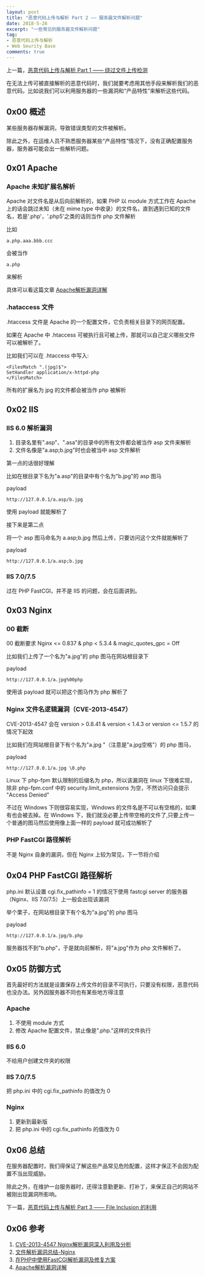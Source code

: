 ```yaml
---
layout: post
title: "恶意代码上传与解析 Part 2 —— 服务器文件解析问题"
date: 2018-5-26
excerpt: "一些常见的服务器文件解析问题"
tag:
- 恶意代码上传与解析
- Web Seurity Base
comments: true
---
```


上一篇，[恶意代码上传与解析 Part 1 —— 绕过文件上传检测](https://aquilao.github.io/Blog/UFU/)

在无法上传可被直接解析的恶意代码时，我们就要考虑用其他手段来解析我们的恶意代码。比如说我们可以利用服务器的一些漏洞和“产品特性”来解析这些代码。

## 0x00 概述

某些服务器存解漏洞，导致错误类型的文件被解析。

除此之外，在运维人员不熟悉服务器某些“产品特性”情况下，没有正确配置服务器，服务器可能会出一些解析问题。



## 0x01 Apache

### Apache 未知扩展名解析

Apache 对文件名是从后向前解析的，如果 PHP 以 module 方式工作在 Apache 上的话会跳过未知（未在 mime.type 中收录）的文件名，直到遇到已知的文件名，若是'.php'，'.php5'之类的话则当作 php 文件解析

比如

    a.php.aaa.bbb.ccc

会被当作

    a.php

来解析

具体可以看这篇文章 [Apache解析漏洞详解](https://www.cnblogs.com/milantgh/p/5116955.html)

### .hataccess 文件

.htaccess 文件是 Apache 的一个配置文件，它负责相关目录下的网页配置。

如果在 Apache 中 .htaccess 可被执行且可被上传，那就可以自己定义哪些文件可以被解析了。

比如我们可以在 .htaccess 中写入:

	<FilesMatch ".(jpg)$">
	SetHandler application/x-httpd-php
	</FilesMatch>

所有的扩展名为 jpg 的文件都会被当作 php 被解析

## 0x02 IIS

### IIS 6.0 解析漏洞

1. 目录名里有".asp"、".asa"的目录中的所有文件都会被当作 asp 文件来解析
2. 文件名像是"a.asp;b.jpg"时也会被当中 asp 文件解析

第一点的话很好理解

比如在根目录下名为"a.asp"的目录中有个名为"b.jpg"的 asp 图马

payload

    http://127.0.0.1/a.asp/b.jpg

使用 payload 就能解析了

接下来是第二点

将一个 asp 图马命名为 a.asp;b.jpg 然后上传，只要访问这个文件就能解析了

payload

    http://127.0.0.1/a.asp;b.jpg

### IIS 7.0/7.5

过在 PHP FastCGI，并不是 IIS 的问题，会在后面讲到。



## 0x03 Nginx


### 00 截断

00 截断要求 Nginx <= 0.837 & php < 5.3.4 & magic_quotes_gpc = Off

比如我们上传了一个名为"a.jpg"的 php 图马在网站根目录下

payload

    http://127.0.0.1/a.jpg%00php

使用该 payload 就可以把这个图马作为 php 解析了


### Nginx 文件名逻辑漏洞（CVE-2013-4547）

CVE-2013-4547 会在 version > 0.8.41 & version < 1.4.3 or version <= 1.5.7 的情况下起效

比如我们在网站根目录下有个名为"a.jpg "（注意是"a.jpg空格"）的 php 图马，

payload

    http://127.0.0.1/a.jpg \0.php

Linux 下 php-fpm 默认限制的后缀名为 php，所以该漏洞在 linux 下很难实现，除非 php-fpm.conf 中的 security.limit_extensions 为空，不然访问只会提示 "Access Denied"

不过在 Windows 下则很容易实现，Windows 的文件名是不可以有空格的，如果有也会被去掉。在 Windows 下，我们就没必要上传带空格的文件了,只要上传一个普通的图马然后使用像上面一样的 payload 就可成功解析了

### PHP FastCGI 路径解析

不是 Nginx 自身的漏洞，但在 Nginx 上较为常见，下一节将介绍


## 0x04 PHP FastCGI 路径解析

php.ini 默认设置 cgi.fix_pathinfo = 1 的情况下使用 fastcgi server 的服务器（Nginx、IIS 7.0/7.5）上一般会出现该漏洞

举个栗子，在网站根目录下有个名为"a.jpg"的 php 图马

payload

    http://127.0.0.1/a.jpg/b.php

服务器找不到"b.php"，于是就向前解析，将"a.jpg"作为 php 文件解析了。



## 0x05 防御方式

首先最好的方法就是设置保存上传文件的目录不可执行，只要没有权限，恶意代码也没办法。另外因服务器不同也有某些地方得注意

### Apache

1. 不使用 module 方式
2. 修改 Apache 配置文件，禁止像是".php."这样的文件执行

### IIS 6.0

不给用户创建文件夹的权限

### IIS 7.0/7.5

把 php.ini 中的 cgi.fix_pathinfo 的值改为 0

### Nginx

1. 更新到最新版
2. 把 php.ini 中的 cgi.fix_pathinfo 的值改为 0


## 0x06 总结

在服务器配置时，我们得保证了解这些产品常见危险配置，这样才保正不会因为配置不当出现威胁。

除此之外，在维护一台服务器时，还得注意勤更新、打补丁，来保正自己的网站不被刚出现漏洞所影响。

下一篇，[恶意代码上传与解析 Part 3 —— File Inclusion 的利用](https://aquilao.github.io/Blog/file_inclusion/)


## 0x06 参考

1. [CVE-2013-4547 Nginx解析漏洞深入利用及分析](http://www.91ri.org/9064.html)
2. [文件解析漏洞总结-Nginx](https://blog.csdn.net/wn314/article/details/77388289)
3. [在PHP中使用FastCGI解析漏洞及修复方案](http://www.jb51.net/article/74629.htm)
4. [Apache解析漏洞详解](https://www.cnblogs.com/milantgh/p/5116955.html)
